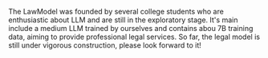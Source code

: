 The LawModel was founded by several college students who are enthusiastic about LLM and are still in the exploratory stage.
It's main include a medium LLM trained by ourselves and contains abou 7B training data, aiming to provide professional legal services.
So far, the legal model is still under vigorous construction, please look forward to it!
